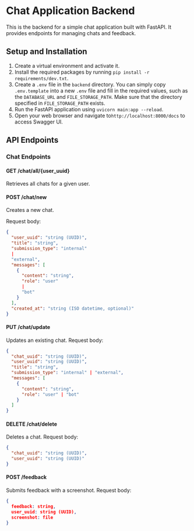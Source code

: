 # Chat Application Backend

This is the backend for a simple chat application built with FastAPI. It provides endpoints for managing chats and
feedback.

## Setup and Installation

1. Create a virtual environment and activate it.
2. Install the required packages by running `pip install -r requirements/dev.txt`.
3. Create a `.env` file in the `backend` directory. You can simply copy `.env.template` into a new `.env` file and fill
   in the required values, such as the `DATABASE_URL` and `FILE_STORAGE_PATH`. Make sure that the directory specified
   in `FILE_STORAGE_PATH` exists.
4. Run the FastAPI application using `uvicorn main:app --reload`.
5. Open your web browser and navigate to`http://localhost:8000/docs` to access Swagger UI.

## API Endpoints

### Chat Endpoints

#### GET /chat/all/{user_uuid}

Retrieves all chats for a given user.

#### POST /chat/new

Creates a new chat.

Request body:

```json
{
  "user_uuid": "string (UUID)",
  "title": "string",
  "submission_type": "internal"
  |
  "external",
  "messages": [
    {
      "content": "string",
      "role": "user"
      |
      "bot"
    }
  ],
  "created_at": "string (ISO datetime, optional)"
}
```

#### PUT /chat/update

Updates an existing chat.
Request body:

```json
{
  "chat_uuid": "string (UUID)",
  "user_uuid": "string (UUID)",
  "title": "string",
  "submission_type": "internal" | "external",
  "messages": [
    {
      "content": "string",
      "role": "user" | "bot"
    }
  ]
}
```

#### DELETE /chat/delete

Deletes a chat.
Request body:

```json
{
  "chat_uuid": "string (UUID)",
  "user_uuid": "string (UUID)"
}
```

#### POST /feedback

Submits feedback with a screenshot.
Request body:

```json
{
  feedback: string,
  user_uuid: string (UUID),
  screenshot: file
}
```
 